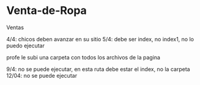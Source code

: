 # Venta-de-Ropa
Ventas

4/4: chicos deben avanzar en su sitio
5/4: debe ser index, no index1, no lo puedo ejecutar

profe le subi una carpeta con todos los archivos de la pagina

9/4: no se puede ejecutar, en esta ruta debe estar el index, no la carpeta
12/04: no se puede ejecutar
